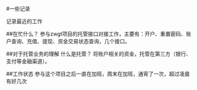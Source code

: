 #一些记录

记录最近的工作

##在忙什么？
参与zwgt项目的托管接口对接工作，主要有：开户、重置密码、账户查询、充值、提现、资金交易状态查询，几个接口。

##对于托管业务的理解
什么是托管？
将账户相关的资金，托管在第三方（银行、支付等金融渠道）。

##工作状态
参与这个项目之后一直在加班，周末在加班，通宵了一次，超过凌晨有好几次


